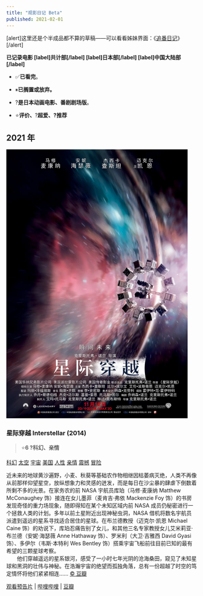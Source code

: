 ```yaml
---
title: "观影日记 Beta"
published: 2021-02-01
---
```


\[alert\]这里还是个半成品都不算的草稿——可以看看姊妹界面：《[追番日记](https://magma.ink/fan/)》\[/alert\]

**已记录电影 \[label\]共计部\[/label\] \[label\]日本部\[/label\] \[label\]中国大陆部\[/label\]**

- ✅**已看完**。
- ⏸**已搁置或放弃。**

- ?**是日本动画电影、番剧剧场版**。
- ⭐**评价、**?**超爱、?推荐**

## 2021 年

![](images/p2206088801-e1612162897693.png)

### 星际穿越 Interstellar (2014)

> ⭐**6 ?科幻、亲情**

[科幻](https://movie.douban.com/tag/%E7%A7%91%E5%B9%BB) [太空](https://movie.douban.com/tag/%E5%A4%AA%E7%A9%BA) [宇宙](https://movie.douban.com/tag/%E5%AE%87%E5%AE%99) [美国](https://movie.douban.com/tag/%E7%BE%8E%E5%9B%BD) [人性](https://movie.douban.com/tag/%E4%BA%BA%E6%80%A7) [亲情](https://movie.douban.com/tag/%E4%BA%B2%E6%83%85) [震撼](https://movie.douban.com/tag/%E9%9C%87%E6%92%BC) [冒险](https://movie.douban.com/tag/%E5%86%92%E9%99%A9)

近未来的地球黄沙遍野，小麦、秋葵等基础农作物相继因枯萎病灭绝，人类不再像从前那样仰望星空，放纵想象力和灵感的迸发，而是每日在沙尘暴的肆虐下倒数着所剩不多的光景。在家务农的前 NASA 宇航员库珀（马修·麦康纳 Matthew McConaughey 饰）接连在女儿墨菲（麦肯吉·弗依 Mackenzie Foy 饰）的书房发现奇怪的重力场现象，随即得知在某个未知区域内前 NASA 成员仍秘密进行一个拯救人类的计划。多年以前土星附近出现神秘虫洞，NASA 借机将数名宇航员派遣到遥远的星系寻找适合居住的星球。在布兰德教授（迈克尔·凯恩 Michael Caine 饰）的劝说下，库珀忍痛告别了女儿，和其他三名专家教授女儿艾米莉亚·布兰德（安妮·海瑟薇 Anne Hathaway 饰）、罗米利（大卫·吉雅西 David Gyasi 饰）、多伊尔（韦斯·本特利 Wes Bentley 饰）搭乘宇宙飞船前往目前已知的最有希望的三颗星球考察。  
　　他们穿越遥远的星系银河，感受了一小时七年光阴的沧海桑田，窥见了未知星球和黑洞的壮伟与神秘。在浩瀚宇宙的绝望而孤独角落，总有一份超越了时空的笃定情怀将他们紧紧相连…… [© 豆瓣](https://movie.douban.com/help/movie#t0-qs)

[观看预告片](https://www.bilibili.com/video/av69911483) | [哔哩哔哩](https://www.douban.com/link2/?url=https%3A%2F%2Fwww.bilibili.com%2Fbangumi%2Fplay%2Fss28585%3Fbsource%3Ddouban&subtype=8&type=online-video&link2key=3d6c7c73d1) | [豆瓣](https://movie.douban.com/subject/1889243/)
